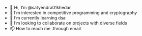 - 👋 Hi, I’m @satyendra01khedar
- 👀 I’m interested in competitive programming and cryptography
- 🌱 I’m currently learning dsa 
- 💞️ I’m looking to collaborate on projects with diverse fields
- 📫 How to reach me .through email

<!---
satyendra01khedar/satyendra01khedar is a ✨ special ✨ repository because its `README.md` (this file) appears on your GitHub profile.
You can click the Preview link to take a look at your changes.
--->
